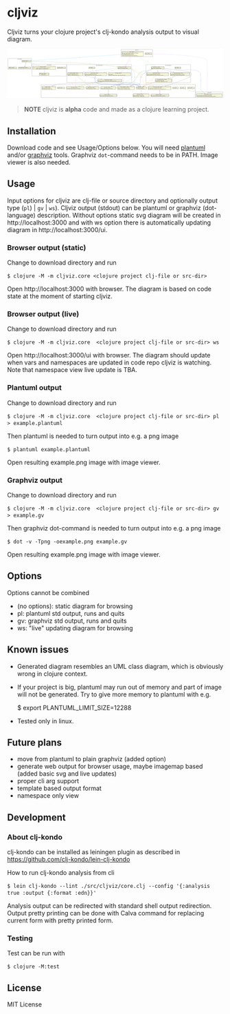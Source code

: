 # cljviz

Cljviz turns your clojure project's clj-kondo analysis output to visual diagram.

![generated image](cljviz.svg)

>**NOTE**
>cljviz is **alpha** code and made as a clojure learning project. 

## Installation

Download code and see Usage/Options below.
You will need [plantuml](https://plantuml.com) and/or [graphviz](https://graphviz.org) tools. Graphviz `dot`-command needs to be in PATH. Image viewer is also needed.

## Usage

Input options for cljviz are clj-file or source directory and optionally output type (`pl`) | `gv` | `ws`).
Cljviz output (stdout) can be plantuml or graphviz (dot-language) description.
Without options static svg diagram will be created in http://localhost:3000 and with ws option there is automatically updating diagram in http://localhost:3000/ui.

### Browser output (static)

Change to download directory and run

    $ clojure -M -m cljviz.core <clojure project clj-file or src-dir>

Open http://localhost:3000 with browser. The diagram is based on code state at the moment of starting cljviz. 

### Browser output (live)

Change to download directory and run

    $ clojure -M -m cljviz.core  <clojure project clj-file or src-dir> ws

Open http://localhost:3000/ui with browser. The diagram should update when vars and namespaces are updated in code repo cljviz is watching.
Note that namespace view live update is TBA.

### Plantuml output

Change to download directory and run

    $ clojure -M -m cljviz.core  <clojure project clj-file or src-dir> pl > example.plantuml

Then plantuml is needed to turn output into e.g. a png image

    $ plantuml example.plantuml

Open resulting example.png image with image viewer.

### Graphviz output

Change to download directory and run

    $ clojure -M -m cljviz.core  <clojure project clj-file or src-dir> gv > example.gv

Then graphviz dot-command is needed to turn output into e.g. a png image

    $ dot -v -Tpng -oexample.png example.gv

Open resulting example.png image with image viewer.

## Options

Options cannot be combined
- (no options): static diagram for browsing
- pl: plantuml std output, runs and quits
- gv: graphviz std output, runs and quits
- ws: "live" updating diagram for browsing

## Known issues

- Generated diagram resembles an UML class diagram, which is obviously wrong in clojure context.

- If your project is big, plantuml may run out of memory and part of image will not be generated. Try to give more memory to plantuml with e.g.

    $ export PLANTUML_LIMIT_SIZE=12288

- Tested only in linux.

## Future plans

- move from plantuml to plain graphviz (added option)
- generate web output for browser usage, maybe imagemap based (added basic svg and live updates)
- proper cli arg support
- template based output format
- namespace only view

## Development

### About clj-kondo

clj-kondo can be installed as leiningen plugin as described in https://github.com/clj-kondo/lein-clj-kondo

How to run clj-kondo analysis from cli

    $ lein clj-kondo --lint ./src/cljviz/core.clj --config '{:analysis true :output {:format :edn}}'

Analysis output can be redirected with standard shell output redirection. Output pretty printing can be done with Calva command for replacing current form with pretty printed form.

### Testing

Test can be run with

    $ clojure -M:test

## License

MIT License